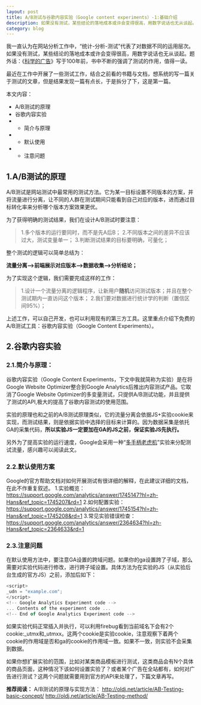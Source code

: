 ```yaml
---
layout: post
title: A/B测试与谷歌内容实验（Google content experiments）-1:基础介绍
description: 如果没有测试，某些结论的落地成本或许会变得很高，用数字说话也无从谈起。 
category: blog
---
```

我一直认为在网站分析工作中，“统计-分析-测试”代表了对数据不同的运用层次。如果没有测试，某些结论的落地成本或许会变得很高，用数字说话也无从谈起。题外话：《[科学的广告][1]》写于100年前，书中不断的强调了测试的作用，值得一读。

最近在工作中开展了一些测试工作，结合之前看的书籍与文档，想系统的写一篇关于测试的文章，但是结果发现一篇有点长，于是拆分了下，这是第一篇。

本文内容：

 - A/B测试的原理
 - 谷歌内容实验
 - - 简介与原理
 - - 默认使用
 - - 注意问题

## 1.A/B测试的原理
A/B测试是网站测试中最常用的测试方法。它为某一目标设置不同版本的方案，并将流量进行分离，让不同的人群在测试期间只能看到自己对应的版本，进而通过目标转化率来分析哪个版本方案效果更优。

为了获得明确的测试结果，我们在设计A/B测试时要注意：

> 1.多个版本的运行要同时，而不是先A后B；
> 2.不同版本之间的差异不应该过大，测试变量单一；
> 3.判断测试结果的目标要明确，可量化；

整个测试的逻辑可以简单总结为：

**流量分离-->前端展示对应版本-->数据收集-->分析结论；**

为了实现这个逻辑，我们需要完成这样的工作：

> 1.设计一个流量分离的逻辑程序，让新用户**随机**访问测试版本；并且在整个测试期内一直访问这个版本；
> 2.我们要对数据进行统计学的判断（置信区间95%）；

上述工作，可以自己开发，也可以利用现有的第三方工具。这里重点介绍下免费的A/B测试工具：谷歌内容实验（Google Content Experiments）。

## 2.谷歌内容实验
### 2.1.简介与原理：
谷歌内容实验（Google Content Experiments，下文中我就简称为实验）是在将Google Website Optimizer整合到Google Analytics后推出内容测试产品。它取消了Google Website Optimizer的多变量测试，只提供A/B测试功能，并且提供了测试的API,极大的提高了谷歌内容测试的使用范围。

实验的原理也和之前的A/B测试原理类似，它的流量分离会依据JS+实验cookie来实现，而测试结果，则是依据实验中选择的目标来计算的。因为数据采集是依托GA的采集代码，**所以实验JS一定要加在GA的JS之前，保证实验JS先执行。**

另外为了提高实验的运行速度，Google会采用一种“[多手柄老虎机][2]”实验来分配测试流量，感兴趣可以阅读此文。

### 2.2.默认使用方案
Google的官方帮助文档对如何开展测试有很详细的解释，在此建议详细的文档，在此不作重复叙述。
1.实验概览：
https://support.google.com/analytics/answer/1745147?hl=zh-Hans&ref_topic=1745207&rd=1
2.如何配置实验：
https://support.google.com/analytics/answer/1745154?hl=zh-Hans&ref_topic=1745208&rd=1
3.常见实验错误检查：
https://support.google.com/analytics/answer/2364634?hl=zh-Hans&ref_topic=2364633&rd=1

### 2.3.注意问题
在默认使用方法中，要注意GA设置的跨域问题。如果你的ga设置跨了子域，那么需要对实验代码进行修改，进行跨子域设置。具体方法为在实验的JS（从实验后台生成的官方JS）之前，添加后如下：
``` javascript
<script> 
_udn = "example.com"; 
</script> 
<!-- Google Analytics Experiment code --> 
... Contents of the experiment code ... 
<!-- End of Google Analytics Experiment code -->

```
如果实验代码正常插入并执行，可以利用firebug看到当前域名下会有2个cookie:_utmx和_utmxx。这两个cookie是实验cookie，注意观察下着两个cookie的作用域是否和ga的cookie的作用域一致。如果不一致，则实验不会采集到数据。

如果你想扩展实验的范围，比如对某类商品模板进行测试，这类商品会有N个具体的商品页面，这种情况下该如何设置实验了？或者某个广告在全站都有，如何对广告进行测试？这两个问题就需要用到官方的API来处理了，下篇文章再写。

**推荐阅读：**
A/B测试的原理与实现方法：
http://oldj.net/article/AB-Testing-basic-concept/
http://oldj.net/article/AB-Testing-method/

  [1]: http://book.douban.com/subject/1049727/
  [2]: https://support.google.com/analytics/answer/2844870?hl=zh-Hans&ref_topic=2844866


[It'web]:    http://itweb.me  "It’web"
